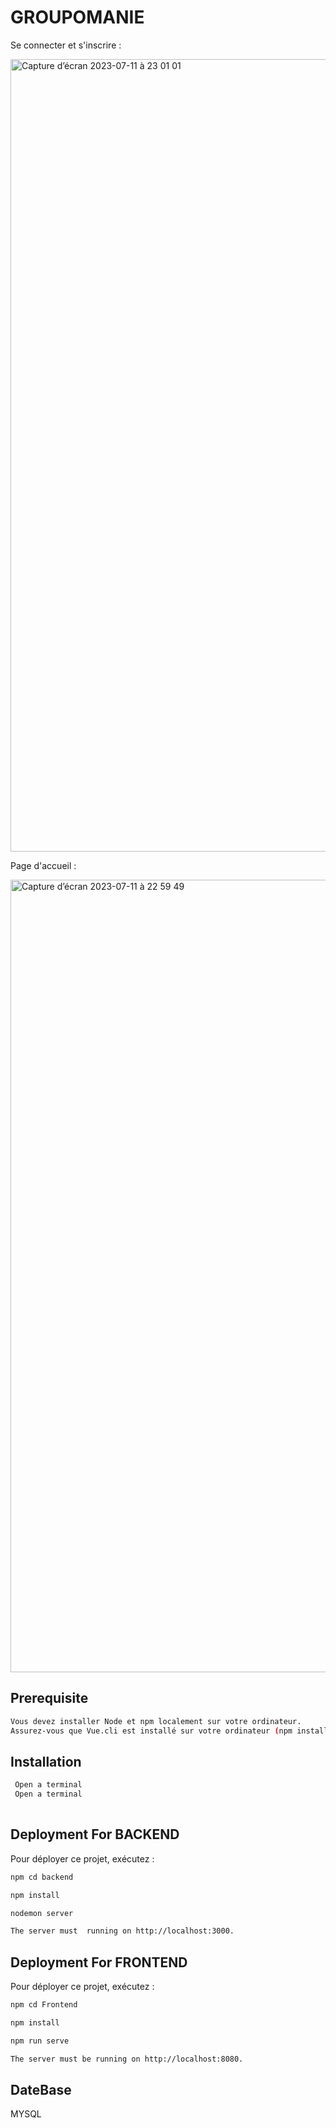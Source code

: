 
# GROUPOMANIE

Se connecter et s'inscrire :
  
<img width="1268" alt="Capture d’écran 2023-07-11 à 23 01 01" src="https://github.com/Ayushch12/Groupomania-master/assets/96380226/74aab4ab-6ece-4496-9a54-a195b85f9ef8">

Page d'accueil :

<img width="1268" alt="Capture d’écran 2023-07-11 à 22 59 49" src="https://github.com/Ayushch12/Groupomania-master/assets/96380226/1066a637-4a9a-4a4b-8e0f-71e73df6fe26">



## Prerequisite


```bash
Vous devez installer Node et npm localement sur votre ordinateur.
Assurez-vous que Vue.cli est installé sur votre ordinateur (npm install -g @vue/cli')
```

## Installation


```bash
 Open a terminal
 Open a terminal
 
```

## Deployment For BACKEND

Pour déployer ce projet, exécutez :

```bash
npm cd backend

npm install

nodemon server

The server must  running on http://localhost:3000.
```


## Deployment For FRONTEND

Pour déployer ce projet, exécutez :

```bash
npm cd Frontend

npm install

npm run serve

The server must be running on http://localhost:8080.
```

## DateBase

MYSQL

